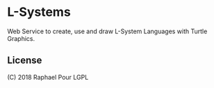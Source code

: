 # L-Systems

Web Service to create, use and draw L-System Languages with Turtle Graphics.

## License

(C) 2018 Raphael Pour
LGPL